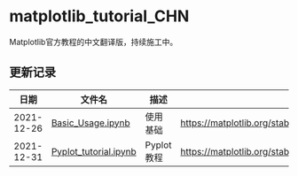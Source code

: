 # matplotlib_tutorial_CHN
Matplotlib官方教程的中文翻译版，持续施工中。
## 更新记录
|日期|文件名|描述|原文地址|
|----|------|----|-------|
|2021-12-26|[Basic_Usage.ipynb](https://github.com/YunpengDon/matplotlib_tutorial_CHN/blob/main/Basic_Usage.ipynb)|使用基础|https://matplotlib.org/stable/tutorials/introductory/usage.html|
|2021-12-31|[Pyplot_tutorial.ipynb](https://github.com/YunpengDon/matplotlib_tutorial_CHN/blob/main/Pyplot_tutorial.ipynb)|Pyplot教程|https://matplotlib.org/stable/tutorials/introductory/pyplot.html|
